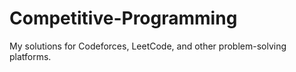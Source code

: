 # Competitive-Programming
My solutions for Codeforces, LeetCode, and other problem-solving platforms.
